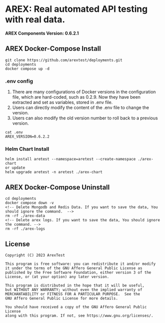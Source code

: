 # AREX: Real automated API testing with real data.
**AREX Components Version: 0.6.2.1**

## AREX Docker-Compose Install

```
git clone https://github.com/arextest/deployments.git
cd deployments
docker compose up -d
```

### .env config   
1. There are many configurations of Docker versions in the configuration file, which are hard-coded, such as 0.2.9. Now they have been extracted and set as variables, stored in .env file.
2. Users can directly modify the content of the .env file to change the version.
3. Users can also modify the old version number to roll back to a previous version.
```
cat .env
AREX_VERSION=0.6.2.2
```
### Helm Chart Install
```
helm install aretest --namespace=aretest --create-namespace ./arex-chart 
or update
helm upgrade aretest -n aretest ./arex-chart  
```

## AREX Docker-Compose Uninstall

```
cd deployments
docker compose down -v
<!-- Delete Mongodb and Redis Data. If you want to save the data, You should ignore the command.  -->
rm -rf ./arex-data
<!-- Delete arex logs. If you want to save the data, You should ignore the command. -->
rm -rf ./arex-logs
```


## License

    Copyright (C) 2023 ArexTest

    This program is free software: you can redistribute it and/or modify
    it under the terms of the GNU Affero General Public License as
    published by the Free Software Foundation, either version 3 of the
    License, or (at your option) any later version.

    This program is distributed in the hope that it will be useful,
    but WITHOUT ANY WARRANTY; without even the implied warranty of
    MERCHANTABILITY or FITNESS FOR A PARTICULAR PURPOSE.  See the
    GNU Affero General Public License for more details.

    You should have received a copy of the GNU Affero General Public License
    along with this program. If not, see https://www.gnu.org/licenses/.
